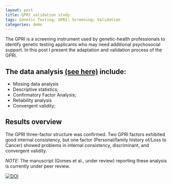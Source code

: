 ```yaml
---
layout: post
title: GPRI validation study
tags: Genetic Testing; GPRI; Screening; Validation
categories: demo
---
```


The GPRI is a screening instrument used by genetic-health professionals to identify genetic testing applicants who may need additional psychosocial support. In this post I present the adaptation and validation process of the GPRI.

## The data analysis [(see here)](https://github.com/tiagodsferreira/together_repo/blob/main/GPRI_syntax.R) include:
- Missing data analysis
- Descriptive statistics;  
- Confirmatory Factor Analysis; 
- Reliability analysis
- Convergent validity; 

## Results overview
The GPRI three-factor structure was confirmed. Two GPRI factors exhibited good internal consistency, but one factor (Personal/family history of/Loss to Cancer) showed problems in internal consistency, discriminant, and convergent validity. 

*NOTE:* The manuscript (Gomes et al., under review) reporting these analysis is currently under peer review.

[![DOI](https://zenodo.org/badge/DOI/10.5281/zenodo.6106770.svg)](https://doi.org/10.5281/zenodo.6106770)
